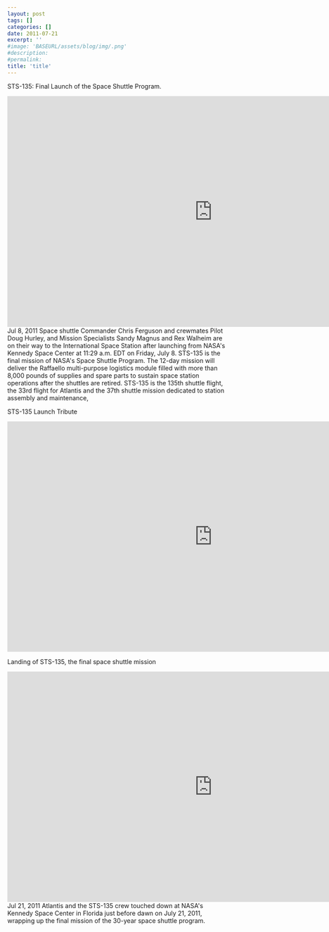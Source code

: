 ```yaml
---
layout: post
tags: []
categories: []
date: 2011-07-21
excerpt: ''
#image: 'BASEURL/assets/blog/img/.png'
#description:
#permalink:
title: 'title'
---
```



STS-135: Final Launch of the Space Shuttle Program.
<iframe width="932" height="525" src="https://www.youtube.com/embed/3deA3BXAnHs" title="STS-135: Final Launch of the Space Shuttle Program" frameborder="0" allow="accelerometer; autoplay; clipboard-write; encrypted-media; gyroscope; picture-in-picture; web-share" referrerpolicy="strict-origin-when-cross-origin" allowfullscreen></iframe>
Jul 8, 2011
Space shuttle Commander Chris Ferguson and crewmates Pilot Doug Hurley, and Mission Specialists Sandy Magnus and Rex Walheim are on their way to the International Space Station after launching from NASA's Kennedy Space Center at 11:29 a.m. EDT on Friday, July 8. STS-135 is the final mission of NASA's Space Shuttle Program.
The 12-day mission will deliver the Raffaello multi-purpose logistics module filled with more than 8,000 pounds of supplies and spare parts to sustain space station operations after the shuttles are retired. STS-135 is the 135th shuttle flight, the 33rd flight for Atlantis and the 37th shuttle mission dedicated to station assembly and maintenance,

STS-135 Launch Tribute
<iframe width="932" height="524" src="https://www.youtube.com/embed/mfjGKtqO-v0" title="STS-135 Launch Tribute" frameborder="0" allow="accelerometer; autoplay; clipboard-write; encrypted-media; gyroscope; picture-in-picture; web-share" referrerpolicy="strict-origin-when-cross-origin" allowfullscreen></iframe>

Landing of STS-135, the final space shuttle mission
<iframe width="932" height="524" src="https://www.youtube.com/embed/Pc18Sjz2-Rg" title="Landing of STS-135, the final space shuttle mission" frameborder="0" allow="accelerometer; autoplay; clipboard-write; encrypted-media; gyroscope; picture-in-picture; web-share" referrerpolicy="strict-origin-when-cross-origin" allowfullscreen></iframe>
Jul 21, 2011
Atlantis and the STS-135 crew touched down at NASA's Kennedy Space Center in Florida just before dawn on July 21, 2011, wrapping up the final mission of the 30-year space shuttle program.
